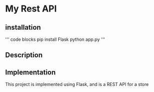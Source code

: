 # My Rest API 

## installation

'''
code blocks
pip install Flask
python app.py
'''
## Description

## Implementation
This project is implemented using Flask, and is a REST API for a store

